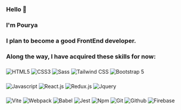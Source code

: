 ### Hello 👋
### I'm Pourya
### I plan to become a good FrontEnd developer.
### Along the way, I have acquired these skills for now:

###
![HTML5](https://img.shields.io/badge/HTML5-E34F26?logo=HTML5&logoColor=white&style=for-the-badge)
![CSS3](https://img.shields.io/badge/CSS3-1572B6?logo=CSS3&logoColor=white&style=for-the-badge)
![Sass](https://img.shields.io/badge/Sass-BF4080?style=for-the-badge&logo=sass&logoColor=white)
![Tailwind CSS](https://img.shields.io/badge/Tailwind_CSS-0B1222?style=for-the-badge&logo=tailwindcss)
![Bootstrap 5](https://img.shields.io/badge/bootstrap_5-702CF5?style=for-the-badge&logo=bootstrap&logoColor=212529)
###
![Javascript](https://img.shields.io/badge/javascript-FCDC00?style=for-the-badge&logo=javascript&logoColor=black)
![React.js](https://img.shields.io/badge/React.js%20-%20black?style=for-the-badge&logo=react&color=%2323272F)
![Redux.js](https://img.shields.io/badge/redux.js%20-%20black?style=for-the-badge&logo=redux&logoColor=%23593D88&color=%23242526)
![Jquery](https://img.shields.io/badge/jquery-0769AD?style=for-the-badge&logo=jquery)
###
![Vite](https://img.shields.io/badge/VITE-8711C1?style=for-the-badge&logo=vite&logoColor=FCF223&color=8711C1)
![Webpack](https://img.shields.io/badge/webpack-%232B3A42?style=for-the-badge&logo=webpack)
![Babel](https://img.shields.io/badge/babel-%233B3C38?style=for-the-badge&logo=babel)
![Jest](https://img.shields.io/badge/jest.js-white?style=for-the-badge&logo=jest&logoColor=%2318DF16&color=%23963D57)
![Npm](https://img.shields.io/badge/Npm-CB3837?logo=Npm&logoColor=white&style=for-the-badge)
![Git](https://img.shields.io/badge/Git-F05032?logo=Git&logoColor=white&style=for-the-badge)
![Github](https://img.shields.io/badge/github-black?style=for-the-badge&logo=github)
![Firebase](https://img.shields.io/badge/firebase%20-%20black?style=for-the-badge&logo=firebase&logoColor=%23FFCC31&color=%231A73E8)

